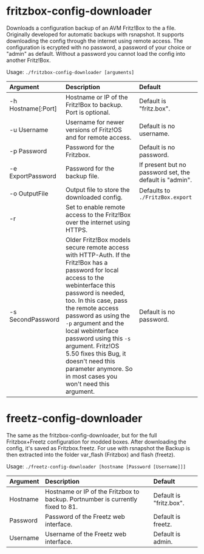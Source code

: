 fritzbox-config-downloader
==========================

Downloads a configuration backup of an AVM Fritz!Box to the a file.
Originally developed for automatic backups with rsnapshot.
It supports downloading the config through the internet using remote access.
The configuration is ecrypted with no password, a password of your choice or "admin" as default. Without a password you cannot
load the config into another Fritz!Box.

Usage: `./fritzbox-config-downloader [arguments]`

| Argument              | Description              | Default   |
|:----------------------|:-------------------------|:----------|
| -h Hostname[:Port] | Hostname or IP of the Fritz!Box to backup. Port is optional. | Default is "fritz.box". |
| -u Username | Username for newer versions of Fritz!OS and for remote access. | Default is no username. |
| -p Password | Password for the Fritzbox. | Default is no password. |
| -e ExportPassword | Password for the backup file. | If present but no password set, the default is "admin". |
| -o OutputFile | Output file to store the downloaded config. | Defaults to `./FritzBox.export` |
| -r | Set to enable remote access to the Fritz!Box over the internet using HTTPS. | |
| -s SecondPassword | Older Fritz!Box models secure remote access with HTTP-Auth. If the Fritz!Box has a password for local access to the webinterface this password is needed, too. In this case, pass the remote access password as using the `-p` argument and the local webinterface password using this `-s` argument. Fritz!OS 5.50 fixes this Bug, it doesn't need this parameter anymore. So in most cases you won't need this argument. | Default is no password. |



freetz-config-downloader
==========================

The same as the fritzbox-config-downloader, but for the full Fritzbox+Freetz configuration
for modded boxes. After downloading the config, it's saved as Fritzbox.freetz.
For use with rsnapshot the Backup is then extracted into the folder var_flash (Fritzbox)
and flash (freetz).

Usage: `./freetz-config-downloader [hostname [Password [Username]]]`

| Argument | Description | Default |
|:---------|:------------|:--------|
| Hostname | Hostname or IP of the Fritzbox to backup. Portnumber is currently fixed to 81. | Default is "fritz.box". |
| Password | Password of the Freetz web interface. | Default is freetz. |
| Username | Username of the Freetz web interface. | Default is admin. |
